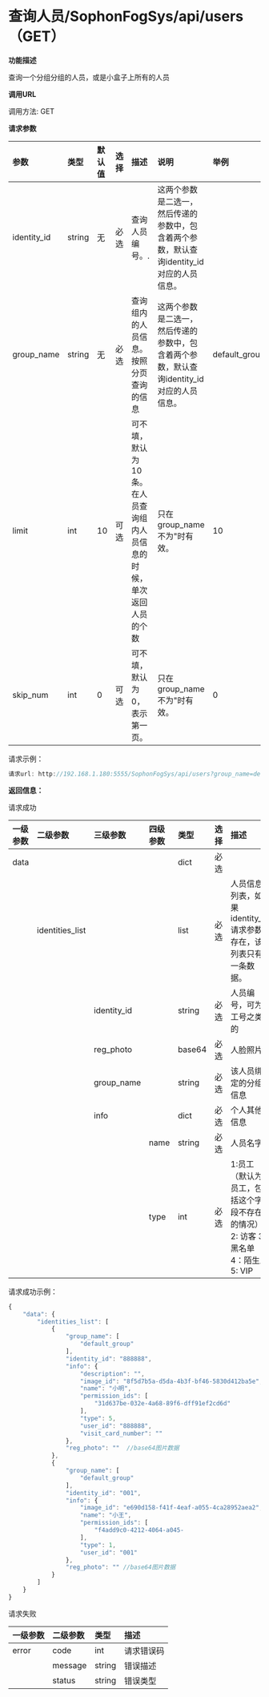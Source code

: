 # 查询人员/SophonFogSys/api/users（GET）

**功能描述**

查询一个分组分组的人员，或是小盒子上所有的人员

**调用URL**

调用方法: GET

**请求参数**

| 参数 | 类型 | 默认值 | 选择 | 描述 | 说明 | 举例 |
| :--- | :--- | :--- | :--- | :--- | :--- | :--- |
| identity\_id | string | 无 | 必选 | 查询人员编号。. | 这两个参数是二选一，然后传递的参数中，包含着两个参数，默认查询identity\_id对应的人员信息。 |  |
| group\_name | string | 无 | 必选 | 查询组内的人员信息。按照分页查询的信息 | 这两个参数是二选一，然后传递的参数中，包含着两个参数，默认查询identity\_id对应的人员信息。 | default\_group |
| limit | int | 10 | 可选 | 可不填，默认为10条。在人员查询组内人员信息的时候，单次返回人员的个数 | 只在group\_name不为"时有效。 | 10 |
| skip\_num | int | 0 | 可选 | 可不填，默认为0，表示第一页。 | 只在group\_name不为"时有效。 | 0 |

请求示例：

```javascript
请求url: http://192.168.1.180:5555/SophonFogSys/api/users?group_name=default_group&skip_num=0&limit=10
```

**返回信息：**

请求成功

| 一级参数 | 二级参数 | 三级参数 | 四级参数 | 类型 | 选择 | 描述 |
| :--- | :--- | :--- | :--- | :--- | :--- | :--- |
| data |  |  |  | dict | 必选 |  |
|  | identities\_list |  |  | list | 必选 | 人员信息列表，如果identity\_id请求参数存在，该列表只有一条数据。 |
|  |  | identity\_id |  | string | 必选 | 人员编号，可为工号之类的 |
|  |  | reg\_photo |  | base64 | 必选 | 人脸照片 |
|  |  | group\_name |  | string | 必选 | 该人员绑定的分组信息 |
|  |  | info |  | dict | 必选 | 个人其他信息 |
|  |  |  | name | string | 必选 | 人员名字 |
|  |  |  | type | int | 必选 | 1:员工（默认为员工，包括这个字段不存在的情况） 2: 访客 3: 黑名单 4：陌生人 5: VIP |

请求成功示例：

```javascript
{
    "data": {
        "identities_list": [
            {
                "group_name": [
                    "default_group"
                ],
                "identity_id": "888888",
                "info": {
                    "description": "",
                    "image_id": "8f5d7b5a-d5da-4b3f-bf46-5830d412ba5e",
                    "name": "小明",
                    "permission_ids": [
                        "31d637be-032e-4a68-89f6-dff91ef2cd6d"
                    ],
                    "type": 5,
                    "user_id": "888888",
                    "visit_card_number": ""
                },
                "reg_photo": ""  //base64图片数据
            },
            {
                "group_name": [
                    "default_group"
                ],
                "identity_id": "001",
                "info": {
                    "image_id": "e690d158-f41f-4eaf-a055-4ca28952aea2",
                    "name": "小王",
                    "permission_ids": [
                        "f4add9c0-4212-4064-a045-                                                                b6185cf00501","abckd9c0-4212-4064-a045-b6185defw501"
                    ],
                    "type": 1,
                    "user_id": "001"
                },
                "reg_photo": "" //base64图片数据
            }
        ]
    }
}
```

请求失败

| 一级参数 | 二级参数 | 类型 | 描述 |
| :--- | :--- | :--- | :--- |
| error | code | int | 请求错误码 |
|  | message | string | 错误描述 |
|  | status | string | 错误类型 |

